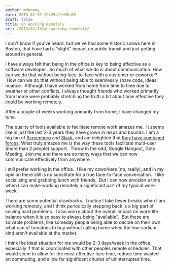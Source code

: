 ```yaml
---
author: mdenomy
date: 2015-02-19 19:29:21+00:00
draft: false
title: On Working Remotely
url: /2015/02/19/on-working-remotely/
---
```


I don't know if you've heard, but we've had some historic snows here in Boston, that have had a "slight" impact on public transit and just getting around in general.

I have always felt that being in the office is key to being effective as a software developer.  So much of what we do is about communication. How can we do that without being face-to-face with a customer or coworker?  How can we do that without being able to seamlessly share code, ideas, nuance.  Although I have worked from home from time to time due to weather or other conflicts, I always thought friends who worked primarily from home were probably stretching the truth a bit about how effective they could be working remotely.

After a couple of weeks working primarily from home, I have changed my tune.

The quality of tools available to facilitate remote work amazes me.  It seems like in just the last 2-3 years they have grown in leaps and bounds. I am a big fan of [Screenhero](https://screenhero.com/) and [Slack](https://slack.com/), and am delighted that [they have combined forces](http://blog.screenhero.com/post/109337923751/screenhero-joins-slack). What truly amazes me is the way these tools facilitate multi-user (more than 2 people) support.  Throw in the odd, Google Hangout, Goto Meeting, Join.me and there are so many ways that we can now communicate effectively from anywhere.

I still prefer working in the office.  I like my coworkers (no, really), and in my opinion there still is no substitute for a true face-to-face conversation.  I like socializing and grabbing lunch with friends.  But I can now envision a time when I can make working remotely a significant part of my typical work-week.

There are some potential drawbacks.  I notice I take fewer breaks when I am working remotely, and I think periodically stepping back is a big part of solving hard problems.  I also worry about the overall impact on work-life balance when it is so easy to always being "available".  But these are solvable problems, like someday people being able to decide on their own what can of tomatoes to buy without calling home when the low-sodium kind aren't available at the market.

I think the ideal situation for me would be 2-3 days/week in the office, especially if that is coordinated with other peoples remote schedules.  That would seem to allow for the most effective face time, reduce time wasted on commuting, and allow for significant chunks of uninterrupted time.
